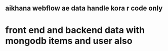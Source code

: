  ## aikhana webflow ae data handle  kora r code only 

 # front end and backend data  with mongodb items and user also 